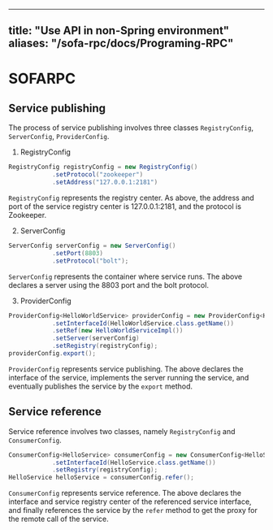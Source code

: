 
---
title: "Use API in non-Spring environment"
aliases: "/sofa-rpc/docs/Programing-RPC"
---


# SOFARPC

## Service publishing

The process of service publishing involves three classes `RegistryConfig`, `ServerConfig`, `ProviderConfig`.

1. RegistryConfig
```java
RegistryConfig registryConfig = new RegistryConfig()
            .setProtocol("zookeeper")
            .setAddress("127.0.0.1:2181")
```
`RegistryConfig` represents the registry center. As above, the address and port of the service registry center is 127.0.0.1:2181, and the protocol is Zookeeper.

2. ServerConfig
```java
ServerConfig serverConfig = new ServerConfig()
            .setPort(8803)
            .setProtocol("bolt");
```
`ServerConfig` represents the container where service runs. The above declares a server using the 8803 port and the bolt protocol.

3. ProviderConfig
```java
ProviderConfig<HelloWorldService> providerConfig = new ProviderConfig<HelloWorldService>()
            .setInterfaceId(HelloWorldService.class.getName())    
            .setRef(new HelloWorldServiceImpl())    
            .setServer(serverConfig)  
            .setRegistry(registryConfig);
providerConfig.export();
```
`ProviderConfig` represents service publishing. The above declares the interface of the service, implements the server running the service, and eventually publishes the service by the `export` method.

## Service reference
Service reference involves two classes, namely `RegistryConfig` and `ConsumerConfig`.
```java
ConsumerConfig<HelloService> consumerConfig = new ConsumerConfig<HelloService>()
            .setInterfaceId(HelloService.class.getName())       
            .setRegistry(registryConfig);
HelloService helloService = consumerConfig.refer();
```
`ConsumerConfig` represents service reference. The above declares the interface and service registry center of the referenced service interface, and finally references the service by the `refer` method to get the proxy for the remote call of the service.